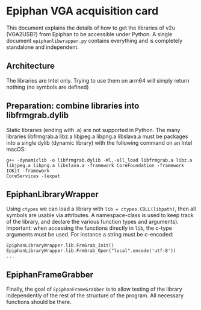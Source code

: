 # Epiphan VGA acquisition card

This document explains the details of how to get the libraries of v2u (VGA2USB?) from Epiphan to be accessible under Python.
A single document `epiphanlibwrapper.py` contains everything and is completely standalone and independent.

## Architecture

The libraries are Intel only.  Trying to use them on arm64 will simply return nothing (no symbols are defined)


## Preparation: combine libraries into libfrmgrab.dylib

Static libraries (ending with .a) are not supported in Python.  The many libraries libfrmgrab.a libz.a libjpeg.a libpng.a libslava.a must be
packages into a single dylib (dynamic library) with the following command on an Intel macOS:

```
g++ -dynamiclib -o libfrmgrab.dylib -Wl,-all_load libfrmgrab.a libz.a libjpeg.a libpng.a libslava.a -framework CoreFoundation -framework IOKit -framework 
CoreServices -lexpat
```

## EpiphanLibraryWrapper

Using `ctypes` we can load a library with `lib = ctypes.CDLL(libpath)`, then all symbols are usable via attributes.
A namespace-class is used to keep track of the library, and declare the various function types and arguments).
Important: when accessing the functions directly in `lib`, the c-type arguments must be used.  For instance
a string must be c-encoded:

```
EpiphanLibraryWrapper.lib.FrmGrab_Init()
EpiphanLibraryWrapper.lib.FrmGrab_Open("local".encode('utf-8'))
...
```
## EpiphanFrameGrabber

Finally, the goal of `EpiphanFrameGrabber` is to allow testing of the library independently of the rest of the structure of the program.
All necessary functions should be there.
